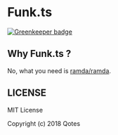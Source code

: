 # Funk.ts

[![Greenkeeper badge](https://badges.greenkeeper.io/Qotes/Funk.ts.svg)](https://greenkeeper.io/)

## Why Funk.ts ?

No, what you need is [ramda/ramda](https://github.com/ramda/ramda).

## LICENSE

MIT License

Copyright (c) 2018 Qotes

